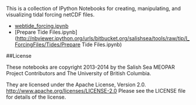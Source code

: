 This is a collection of IPython Notebooks for creating,
manipulating, and visualizing tidal forcing netCDF files.

* [webtide_forcing.ipynb](http://nbviewer.ipython.org/urls/bitbucket.org/salishsea/tools/raw/tip/I_ForcingFiles/Tides/webtide_forcing.ipynb)
* [Prepare Tide Files.ipynb](http://nbviewer.ipython.org/urls/bitbucket.org/salishsea/tools/raw/tip/I_ForcingFiles/Tides/Prepare Tide Files.ipynb)

##License

These notebooks are copyright 2013-2014
by the Salish Sea MEOPAR Project Contributors
and The University of British Columbia.

They are licensed under the Apache License, Version 2.0.
http://www.apache.org/licenses/LICENSE-2.0
Please see the LICENSE file for details of the license.
